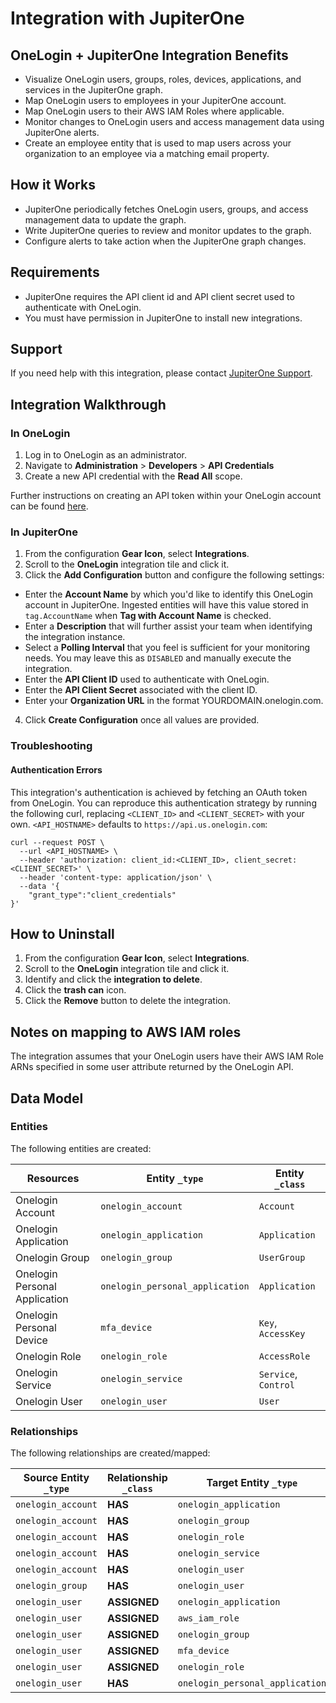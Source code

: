 # Integration with JupiterOne

## OneLogin + JupiterOne Integration Benefits

- Visualize OneLogin users, groups, roles, devices, applications, and services
  in the JupiterOne graph.
- Map OneLogin users to employees in your JupiterOne account.
- Map OneLogin users to their AWS IAM Roles where applicable.
- Monitor changes to OneLogin users and access management data using JupiterOne
  alerts.
- Create an employee entity that is used to map users across your organization
  to an employee via a matching email property.

## How it Works

- JupiterOne periodically fetches OneLogin users, groups, and access management
  data to update the graph.
- Write JupiterOne queries to review and monitor updates to the graph.
- Configure alerts to take action when the JupiterOne graph changes.

## Requirements

- JupiterOne requires the API client id and API client secret used to
  authenticate with OneLogin.
- You must have permission in JupiterOne to install new integrations.

## Support

If you need help with this integration, please contact
[JupiterOne Support](https://support.jupiterone.io).

## Integration Walkthrough

### In OneLogin

1. Log in to OneLogin as an administrator.
2. Navigate to **Administration** > **Developers** > **API Credentials**
3. Create a new API credential with the **Read All** scope.

Further instructions on creating an API token within your OneLogin account can
be found [here][1].

### In JupiterOne

1. From the configuration **Gear Icon**, select **Integrations**.
2. Scroll to the **OneLogin** integration tile and click it.
3. Click the **Add Configuration** button and configure the following settings:

- Enter the **Account Name** by which you'd like to identify this OneLogin
  account in JupiterOne. Ingested entities will have this value stored in
  `tag.AccountName` when **Tag with Account Name** is checked.
- Enter a **Description** that will further assist your team when identifying
  the integration instance.
- Select a **Polling Interval** that you feel is sufficient for your monitoring
  needs. You may leave this as `DISABLED` and manually execute the integration.
- Enter the **API Client ID** used to authenticate with OneLogin.
- Enter the **API Client Secret** associated with the client ID.
- Enter your **Organization URL** in the format YOURDOMAIN.onelogin.com.

4. Click **Create Configuration** once all values are provided.

### Troubleshooting

#### Authentication Errors

This integration's authentication is achieved by fetching an OAuth token from
OneLogin. You can reproduce this authentication strategy by running the
following curl, replacing `<CLIENT_ID>` and `<CLIENT_SECRET>` with your own.
`<API_HOSTNAME>` defaults to `https://api.us.onelogin.com`:

```
curl --request POST \
  --url <API_HOSTNAME> \
  --header 'authorization: client_id:<CLIENT_ID>, client_secret:<CLIENT_SECRET>' \
  --header 'content-type: application/json' \
  --data '{
	"grant_type":"client_credentials"
}'
```

## How to Uninstall

1. From the configuration **Gear Icon**, select **Integrations**.
2. Scroll to the **OneLogin** integration tile and click it.
3. Identify and click the **integration to delete**.
4. Click the **trash can** icon.
5. Click the **Remove** button to delete the integration.

## Notes on mapping to AWS IAM roles

The integration assumes that your OneLogin users have their AWS IAM Role ARNs
specified in some user attribute returned by the OneLogin API.

[1]:
  https://developers.onelogin.com/api-docs/1/getting-started/working-with-api-credentials

<!-- {J1_DOCUMENTATION_MARKER_START} -->
<!--
********************************************************************************
NOTE: ALL OF THE FOLLOWING DOCUMENTATION IS GENERATED USING THE
"j1-integration document" COMMAND. DO NOT EDIT BY HAND! PLEASE SEE THE DEVELOPER
DOCUMENTATION FOR USAGE INFORMATION:

https://github.com/JupiterOne/sdk/blob/main/docs/integrations/development.md
********************************************************************************
-->

## Data Model

### Entities

The following entities are created:

| Resources                     | Entity `_type`                  | Entity `_class`      |
| ----------------------------- | ------------------------------- | -------------------- |
| Onelogin Account              | `onelogin_account`              | `Account`            |
| Onelogin Application          | `onelogin_application`          | `Application`        |
| Onelogin Group                | `onelogin_group`                | `UserGroup`          |
| Onelogin Personal Application | `onelogin_personal_application` | `Application`        |
| Onelogin Personal Device      | `mfa_device`                    | `Key`, `AccessKey`   |
| Onelogin Role                 | `onelogin_role`                 | `AccessRole`         |
| Onelogin Service              | `onelogin_service`              | `Service`, `Control` |
| Onelogin User                 | `onelogin_user`                 | `User`               |

### Relationships

The following relationships are created/mapped:

| Source Entity `_type` | Relationship `_class` | Target Entity `_type`           |
| --------------------- | --------------------- | ------------------------------- |
| `onelogin_account`    | **HAS**               | `onelogin_application`          |
| `onelogin_account`    | **HAS**               | `onelogin_group`                |
| `onelogin_account`    | **HAS**               | `onelogin_role`                 |
| `onelogin_account`    | **HAS**               | `onelogin_service`              |
| `onelogin_account`    | **HAS**               | `onelogin_user`                 |
| `onelogin_group`      | **HAS**               | `onelogin_user`                 |
| `onelogin_user`       | **ASSIGNED**          | `onelogin_application`          |
| `onelogin_user`       | **ASSIGNED**          | `aws_iam_role`                  |
| `onelogin_user`       | **ASSIGNED**          | `onelogin_group`                |
| `onelogin_user`       | **ASSIGNED**          | `mfa_device`                    |
| `onelogin_user`       | **ASSIGNED**          | `onelogin_role`                 |
| `onelogin_user`       | **HAS**               | `onelogin_personal_application` |

<!--
********************************************************************************
END OF GENERATED DOCUMENTATION AFTER BELOW MARKER
********************************************************************************
-->
<!-- {J1_DOCUMENTATION_MARKER_END} -->
